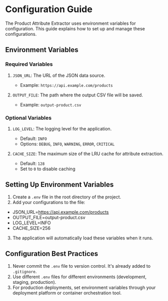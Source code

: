 # Configuration Guide

The Product Attribute Extractor uses environment variables for configuration. This guide explains how to set up and manage these configurations.

## Environment Variables

### Required Variables

1. `JSON_URL`: The URL of the JSON data source.
   - Example: `https://api.example.com/products`

2. `OUTPUT_FILE`: The path where the output CSV file will be saved.
   - Example: `output-product.csv`

### Optional Variables

1. `LOG_LEVEL`: The logging level for the application.
   - Default: `INFO`
   - Options: `DEBUG`, `INFO`, `WARNING`, `ERROR`, `CRITICAL`

2. `CACHE_SIZE`: The maximum size of the LRU cache for attribute extraction.
   - Default: `128`
   - Set to `0` to disable caching

## Setting Up Environment Variables

1. Create a `.env` file in the root directory of the project.
2. Add your configurations to the file:
- JSON_URL=https://api.example.com/products
- OUTPUT_FILE=output-product.csv
- LOG_LEVEL=INFO
- CACHE_SIZE=256
3. The application will automatically load these variables when it runs.

## Configuration Best Practices

1. Never commit the `.env` file to version control. It's already added to `.gitignore`.
2. Use different `.env` files for different environments (development, staging, production).
3. For production deployments, set environment variables through your deployment platform or container orchestration tool.
